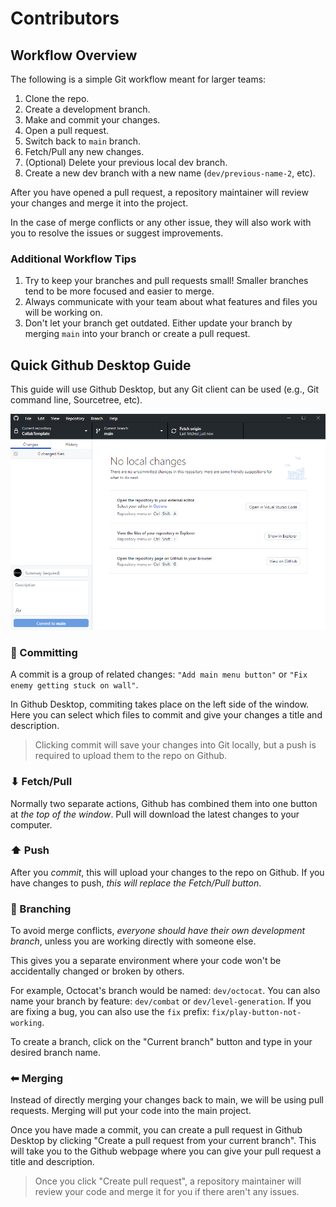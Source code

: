 # Contributors

## Workflow Overview

The following is a simple Git workflow meant for larger teams:

[//]: # (Todo)

1. Clone the repo.
2. Create a development branch.
3. Make and commit your changes.
4. Open a pull request.
5. Switch back to `main` branch.
6. Fetch/Pull any new changes.
7. (Optional) Delete your previous local dev branch.
8. Create a new dev branch with a new name (`dev/previous-name-2`, etc).

After you have opened a pull request, a repository maintainer will review your changes and merge it into the project.

In the case of merge conflicts or any other issue, they will also work with you to resolve the issues or suggest improvements.

### Additional Workflow Tips

1. Try to keep your branches and pull requests small! Smaller branches tend to be more focused and easier to merge.
2. Always communicate with your team about what features and files you will be working on.
3. Don't let your branch get outdated. Either update your branch by merging `main` into your branch or create a pull request.

## Quick Github Desktop Guide

This guide will use Github Desktop, but any Git client can be used (e.g., Git command line, Sourcetree, etc).

![Image of Github Desktop interface](/docs/collab-template/github-desktop.png)

### 💾 Committing
A commit is a group of related changes: `"Add main menu button"` or `"Fix enemy getting stuck on wall"`.

In Github Desktop, commiting takes place on the left side of the window.
Here you can select which files to commit and give your changes a title and description.

> Clicking commit will save your changes into Git locally, but a push is required to upload them to the repo on Github.

### ⬇ Fetch/Pull
Normally two separate actions, Github has combined them into one button at *the top of the window*. Pull will download the latest changes to your computer.

### ⬆ Push
After you *commit*, this will upload your changes to the repo on Github. If you have changes to push, *this will replace the Fetch/Pull button*.

### 🌲 Branching
To avoid merge conflicts, *everyone should have their own development
branch*, unless you are working directly with someone else.

This gives you a separate environment where your code won't be
accidentally changed or broken by others.

For example, Octocat's branch would be named: `dev/octocat`.
You can also name your branch by feature: `dev/combat` or `dev/level-generation`.
If you are fixing a bug, you can also use the `fix` prefix: `fix/play-button-not-working`.

To create a branch, click on the "Current branch" button and type in your desired branch name.

### ⬅ Merging
Instead of directly merging your changes back to main, we will be using pull requests. Merging will put your code into the main project.

Once you have made a commit, you can create a pull request in Github Desktop by clicking "Create a pull request from your current branch".
This will take you to the Github webpage where you can give your pull request a title and description.

> Once you click "Create pull request", a repository maintainer will review your code and merge it for you if there aren't any issues.